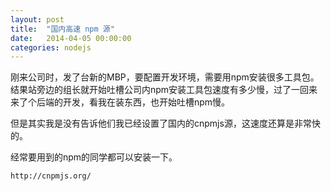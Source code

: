 ```yaml
---
layout: post
title:  "国内高速 npm 源"
date:   2014-04-05 00:00:00
categories: nodejs
---
```


刚来公司时，发了台新的MBP，要配置开发环境，需要用npm安装很多工具包。结果站旁边的组长就开始吐槽公司内npm安装工具包速度有多少慢，过了一回来来了个后端的开发，看我在装东西，也开始吐槽npm慢。

但是其实我是没有告诉他们我已经设置了国内的cnpmjs源，这速度还算是非常快的。

经常要用到的npm的同学都可以安装一下。

```
http://cnpmjs.org/
```
